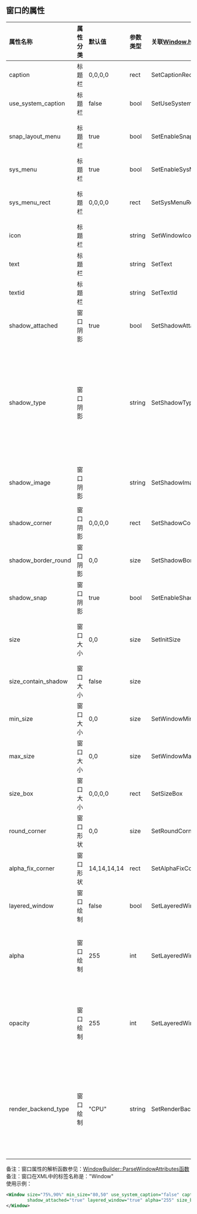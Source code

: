 ﻿## 窗口的属性
| 属性名称          | 属性分类| 默认值  |参数类型| 关联[Window.h](../duilib/Core/Window.h)中的函数| 用途 |
| :---              | :---    | :---    | :---   |:---                     |:--- |
| caption           | 标题栏  | 0,0,0,0 | rect   | SetCaptionRect          |窗口可拖动的标题栏大小的边距, 最后一个参数是指离上边框的距离,如(0,0,0,36) |
| use_system_caption| 标题栏  | false   | bool   | SetUseSystemCaption     |设置是否使用系统标题栏 |
| snap_layout_menu  | 标题栏  | true    | bool   | SetEnableSnapLayoutMenu |是否支持显示贴靠布局菜单（Windows 11新功能：通过将鼠标悬停在窗口的最大化按钮上或按 Win + Z，可以轻松访问对齐布局。） |
| sys_menu          | 标题栏  | true    | bool   | SetEnableSysMenu        |在右键点击标题栏时，是否显示系统的窗口菜单（可进行调整窗口状态，关闭窗口等操作）|
| sys_menu_rect     | 标题栏  | 0,0,0,0 | rect   | SetSysMenuRect          | 窗口菜单区域，在窗口标题栏的左上角（双击该区域可退出窗口，点击显示系统的窗口菜单），该功能若XML中无设置，默认是关闭的 |
| icon              | 标题栏  |         | string | SetWindowIcon           |设置窗口的图标文件路径，支持ico格式 |
| text              | 标题栏  |         | string | SetText                 |窗体标题字符串|
| textid            | 标题栏  |         | string | SetTextId               |窗体标题字符串的ID, ID在多语言文件中指定, 如(STRID_MIANWINDOW_TITLE) |
| shadow_attached   | 窗口阴影| true    | bool   | SetShadowAttached       |窗口是否附加阴影效果,如(true) |
| shadow_type       | 窗口阴影|         | string | SetShadowType           |设置窗口的阴影类型：<br> "default", 默认阴影 <br> "big", 大阴影，直角（适合普通窗口）<br> "big_round", 大阴影，圆角（适合普通窗口）<br> "small", 小阴影，直角（适合普通窗口）<br> "small_round", 小阴影，圆角（适合普通窗口）<br> "menu", 小阴影，直角（适合弹出式窗口，比如菜单等）<br> "menu_round", 小阴影，圆角（适合弹出式窗口，比如菜单等）<br> "none", 无阴影|
| shadow_image      | 窗口阴影|         | string | SetShadowImage          |使用自定义的阴影素材去代替默认的阴影效果，设置的路径要注意相对路径以及九宫格属性，如(file='../public/shadow/shadow_big.svg' corner='64,64,68,70') |
| shadow_corner     | 窗口阴影| 0,0,0,0 | rect   | SetShadowCorner         |设置了shadowimage属性后，设置此属性来指定阴影素材的九宫格描述 |
| shadow_border_round| 窗口阴影| 0,0    | size   | SetShadowBorderRound    |设置了shadowimage属性后，设置此属性来指定阴影的圆角属性 |
| shadow_snap| 窗口阴影| true    | bool   | SetEnableShadowSnap    |设置阴影是否支持窗口贴边操作，如果为true，则在窗口贴近屏幕边缘时，这一侧的阴影自动隐藏，以增大视图内的有效空间 |
| size              | 窗口大小| 0,0     | size   | SetInitSize             |窗口的初始化大小, 支持的格式：size="1200,800", 或者size="50%,50%", 或者size="1200,50%", size="50%,800"，百分比是指屏幕宽度或者高度的百分比 |
| size_contain_shadow| 窗口大小| false  | size   |                         |窗口的初始化大小(size属性)，是否包含窗口的阴影，默认不包含，窗口的实际大小是配置的size值 + 阴影大小 |
| min_size          | 窗口大小| 0,0     | size   | SetWindowMinimumSize    |窗口最小大小, 如(320,240) |
| max_size          | 窗口大小| 0,0     | size   | SetWindowMaximumSize    |窗口最大大小, 如(1600,1200) |
| size_box          | 窗口大小| 0,0,0,0 | rect   | SetSizeBox              |窗口可拖动改变窗口大小的边距, 如(4,4,6,6) |
| round_corner      | 窗口形状| 0,0     | size   | SetRoundCorner          |窗口圆角大小, 如(4,4) |
| alpha_fix_corner  | 窗口形状|14,14,14,14| rect | SetAlphaFixCorner       |窗口圆角的透明通道修补范围 |
| layered_window    | 窗口绘制| false   | bool   | SetLayeredWindow        |设置是否为层窗口 |
| alpha             | 窗口绘制| 255     | int    | SetLayeredWindowAlpha   |设置透明度数值[0, 255]，当 alpha 为 0 时，窗口是完全透明的。 当 alpha 为 255 时，窗口是不透明的。<br>仅当layered_window="true"时有效，<br>该参数在UpdateLayeredWindow函数中作为参数使用(BLENDFUNCTION.SourceConstantAlpha)|
| opacity           | 窗口绘制| 255     | int    | SetLayeredWindowOpacity |设置透不明度数值[0, 255]，当 opacity 为 0 时，窗口是完全透明的。 当 opacity 为 255 时，窗口是不透明的。<br> 仅当IsLayeredWindow()为true的时候有效，所以如果当前不是分层窗口，内部会自动设置为分层窗口 <br>该参数在SetLayeredWindowAttributes函数中作为参数使用(bAlpha)|
| render_backend_type|窗口绘制| "CPU"   | string |SetRenderBackendType     | "CPU": CPU绘制 <br> "GL": 使用OpenGL绘制 <br> 注意事项: <br> （1）一个线程内，只允许有一个窗口使用OpenGL绘制，否则会出现导致程序崩溃的问题 <br> （2）OpenGL绘制的窗口，不能是分层窗口（即带有WS_EX_LAYERED属性的窗口）<br> （3）使用OpenGL的窗口，每次绘制都是绘制整个窗口，不支持局部绘制，所以不一定比使用CPU绘制的情况下性能更好|

备注：窗口属性的解析函数参见：[WindowBuilder::ParseWindowAttributes函数](../duilib/Core/WindowBuilder.cpp)    
备注：窗口在XML中的标签名称是："Window"     
使用示例：    
```xml
<Window size="75%,90%" min_size="80,50" use_system_caption="false" caption="0,0,0,36"
        shadow_attached="true" layered_window="true" alpha="255" size_box="4,4,4,4">
</Window>
```